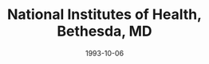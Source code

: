 ---
title: "National Institutes of Health, Bethesda, MD"
project_id: 
date: 1993-10-06
conference_id: ""
presenters:
   - peter_bandettini
summary: "National Institutes of Health, Bethesda, MD"
file: /assets/presentations/
filename: 
layout: presentation
---